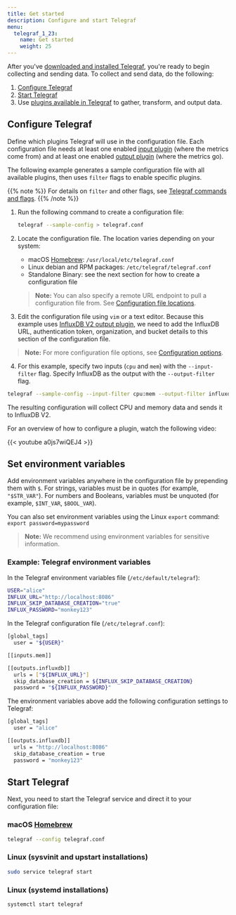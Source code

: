 ```yaml
---
title: Get started
description: Configure and start Telegraf
menu:
  telegraf_1_23:
    name: Get started
    weight: 25
---
```


After you've [downloaded and installed Telegraf](/telegraf/v1.23/install/), you're ready to begin collecting and sending data. To collect and send data, do the following:

1. [Configure Telegraf](#configure-telegraf)
2. [Start Telegraf](#start-telegraf)
3. Use [plugins available in Telegraf](/telegraf/v1.23/plugins/) to gather, transform, and output data.

## Configure Telegraf

Define which plugins Telegraf will use in the configuration file. Each configuration file needs at least one enabled [input plugin](/telegraf/v1.23/plugins/inputs/) (where the metrics come from) and at least one enabled [output plugin](/telegraf/v1.23/plugins/outputs/) (where the metrics go).

The following example generates a sample configuration file with all available plugins, then uses `filter` flags to enable specific plugins.

{{% note %}}
For details on `filter` and other flags, see [Telegraf commands and flags](/telegraf/v1.23/commands/).
{{% /note %}}

1. Run the following command to create a configuration file:
   ```bash
   telegraf --sample-config > telegraf.conf
   ```
2. Locate the configuration file. The location varies depending on your system:
   * macOS [Homebrew](http://brew.sh/): `/usr/local/etc/telegraf.conf`
   * Linux debian and RPM packages: `/etc/telegraf/telegraf.conf`
   * Standalone Binary: see the next section for how to create a configuration file

   > **Note:** You can also specify a remote URL endpoint to pull a configuration file from. See [Configuration file locations](/telegraf/v1.23/configuration/#configuration-file-locations).

3. Edit the configuration file using `vim` or a text editor. Because this example uses [InfluxDB V2 output plugin](https://github.com/influxdata/telegraf/blob/release-1.21/plugins/outputs/influxdb_v2/README.md), we need to add the InfluxDB URL, authentication token, organization, and bucket details to this section of the configuration file.

  > **Note:** For more configuration file options, see [Configuration options](/telegraf/v1.23/configuration/).

4. For this example, specify two inputs (`cpu` and `mem`) with the `--input-filter` flag.
Specify InfluxDB as the output with the `--output-filter` flag.

```bash
telegraf --sample-config --input-filter cpu:mem --output-filter influxdb_v2 > telegraf.conf
```

The resulting configuration will collect CPU and memory data and sends it to InfluxDB V2.

For an overview of how to configure a plugin, watch the following video:

{{< youtube a0js7wiQEJ4 >}}


## Set environment variables

Add environment variables anywhere in the configuration file by prepending them with `$`.
For strings, variables must be in quotes (for example, `"$STR_VAR"`).
For numbers and Booleans, variables must be unquoted (for example, `$INT_VAR`, `$BOOL_VAR`).

You can also set environment variables using the Linux `export` command: `export password=mypassword`

> **Note:** We recommend using environment variables for sensitive information.

### Example: Telegraf environment variables

In the Telegraf environment variables file (`/etc/default/telegraf`):

```sh
USER="alice"
INFLUX_URL="http://localhost:8086"
INFLUX_SKIP_DATABASE_CREATION="true"
INFLUX_PASSWORD="monkey123"
```

In the Telegraf configuration file (`/etc/telegraf.conf`):

```sh
[global_tags]
  user = "${USER}"

[[inputs.mem]]

[[outputs.influxdb]]
  urls = ["${INFLUX_URL}"]
  skip_database_creation = ${INFLUX_SKIP_DATABASE_CREATION}
  password = "${INFLUX_PASSWORD}"
```

The environment variables above add the following configuration settings to Telegraf:

```sh
[global_tags]
  user = "alice"

[[outputs.influxdb]]
  urls = "http://localhost:8086"
  skip_database_creation = true
  password = "monkey123"

```

## Start Telegraf

Next, you need to start the Telegraf service and direct it to your configuration file:

### macOS [Homebrew](http://brew.sh/)
```bash
telegraf --config telegraf.conf
```

### Linux (sysvinit and upstart installations)
```bash
sudo service telegraf start
```

### Linux (systemd installations)
```bash
systemctl start telegraf
```
